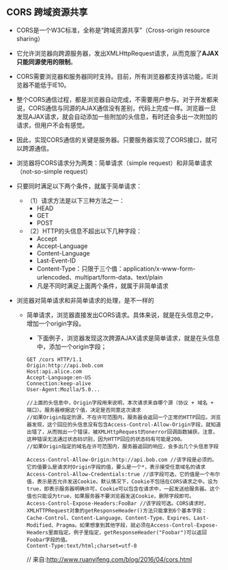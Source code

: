## CORS 跨域资源共享

- CORS是一个W3C标准，全称是“跨域资源共享”（Cross-origin resource sharing）
- 它允许浏览器向跨源服务器，发出XMLHttpRequest请求，从而克服了**AJAX只能同源使用的限制**。
- CORS需要浏览器和服务器同时支持。目前，所有浏览器都支持该功能，IE浏览器不能低于IE10。
- 整个CORS通信过程，都是浏览器自动完成，不需要用户参与。对于开发都来说，CORS通信与同源的AJAX通信没有差别，代码上完成一样。浏览器一旦发现AJAX请求，就会自动添加一些附加的头信息，有时还会多出一次附加的请求，但用户不会有感觉。
- 因此，实现CORS通信的关键是服务器。只要服务器实现了CORS接口，就可以跨源通信。

- 浏览器将CORS请求分为两类：简单请求（simple request）和非简单请求（not-so-simple request）

- 只要同时满足以下两个条件，就属于简单请求：
  - （1）请求方法是以下三种方法之一：
    - HEAD
    - GET
    - POST
  - （2）HTTP的头信息不超出以下几种字段：
    - Accept
    - Accept-Language
    - Content-Language
    - Last-Event-ID
    - Content-Type：只限于三个值：application/x-www-form-urlencoded、multipart/form-data、text/plain
    - 凡是不同时满足上面两个条件，就属于非简单请求

- 浏览器对简单请求和非简单请求的处理，是不一样的
  - 简单请求，浏览器直接发出CORS请求。具体来说，就是在头信息之中，增加一个origin字段。
    - 下面例子，浏览器发现这次跨源AJAX请求是简单请求，就是在头信息中，添加一个origin字段；
    ```
    GET /cors HTTP/1.1
    Origin:http://api.bob.com
    Host:api.alice.com
    Accept-Language:en-US
    Connection:keep-alive
    User-Agent:Mozlla/5.0...

    //上面的头信息中，Origin字段用来说明，本次请求来自哪个源（协议 + 域名 + 端口）。服务器根据这个值，决定是否同意这次请求
    //如果Origin指定的源，不在许可范围内，服务器会返回一个正常的HTTP回应。浏览器发现，这个回应的头信息没有包含Access-Control-Allow-Origin字段，就知道出错了，从而抛出一个错误，被XMLHttpRequest的onerror回调函数捕获。注意，这种错误无法通过状态码识别，因为HTTP回应的状态码有可能是200。
    //如果Origin指定的域名在许可范围内，服务器返回的响应，会多出几个头信息字段

    Access-Control-Allow-Origin:http://api.bob.com //该字段是必须的。它的值要么是请求时Origin字段的值，要么是一个*，表示接受任意域名的请求
    Access-Control-Allow-Credentials:true //该字段可选，它的值是一个布尔值，表示是否允许发送Cookie。默认情况下，Cookie不包括在CORS请求之中。设为true，即表示服务器明确许可，Cookie可以包含在请求中，一起发送给服务器。这个值也只能设为true，如果服务器不要浏览器发送Cookie，删除字段即可。
    Access-Control-Expose-Headers:FooBar //该字段可选。CORS请求时，XMLHTTPRequest对象的getResponseHeader()方法只能拿到6个基本字段：Cache-Control、Content-Language、Content-Type、Expires、Last-Modified、Pragma。如果想拿到其他字段，就必须在Access-Control-Expose-Headers里面指定。例子里指定，getResponseHeader("Foobar")可以返回Foobar字段的值。
    Content-Type:text/html;charset=utf-8
    ```

    // 来自:http://www.ruanyifeng.com/blog/2016/04/cors.html